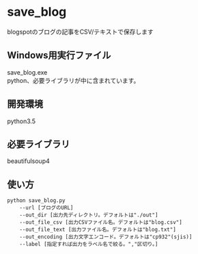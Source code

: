 save_blog
=====
blogspotのブログの記事をCSV/テキストで保存します

Windows用実行ファイル
-----
save_blog.exe  
python、必要ライブラリが中に含まれています。  

開発環境
-----
python3.5  

必要ライブラリ
-----
beautifulsoup4  

使い方
-----

    python save_blog.py  
        --url [ブログのURL]  
        --out_dir [出力先ディレクトリ。デフォルトは"./out"]  
        --out_file_csv [出力CSVファイル名。デフォルトは"blog.csv"]　 
        --out_file_text [出力ファイル名。デフォルトは"blog.txt"]  
        --out_encoding [出力文字エンコード。デフォルトは"cp932"(sjis)]  
        --label [指定すれば出力をラベル名で絞る。","区切り。]
